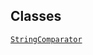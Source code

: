 ---
---
## Classes

<a href="../object/StringComparator.html#StringComparator"
target="main"><code>StringComparator</code></a>  

